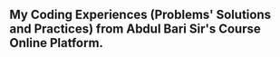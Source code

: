 ## My Coding Experiences (Problems' Solutions and Practices) from Abdul Bari Sir's Course Online Platform.
